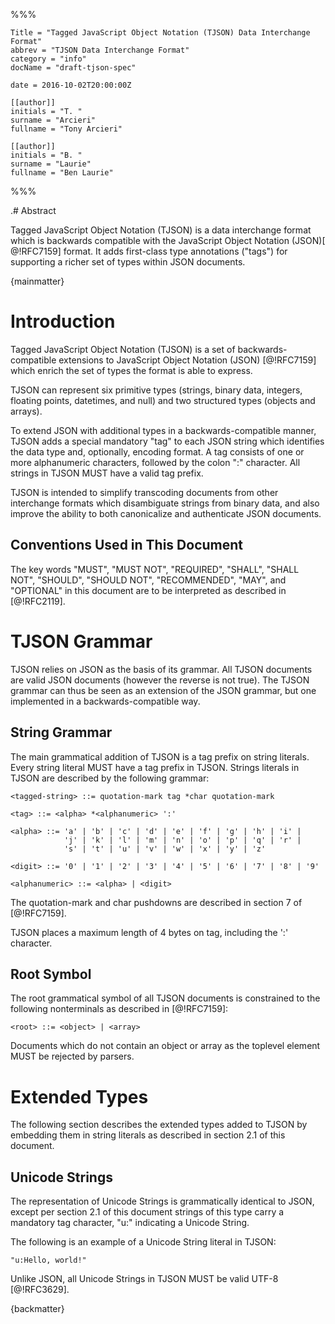 %%%

    Title = "Tagged JavaScript Object Notation (TJSON) Data Interchange Format"
    abbrev = "TJSON Data Interchange Format"
    category = "info"
    docName = "draft-tjson-spec"
    
    date = 2016-10-02T20:00:00Z
    
    [[author]]
    initials = "T. "
    surname = "Arcieri"
    fullname = "Tony Arcieri"

    [[author]]
    initials = "B. "
    surname = "Laurie"
    fullname = "Ben Laurie"

%%%

.# Abstract

Tagged JavaScript Object Notation (TJSON) is a data interchange format which is
backwards compatible with the JavaScript Object Notation (JSON)[ @!RFC7159]
format. It adds first-class type annotations ("tags") for supporting a richer
set of types within JSON documents.

{mainmatter}

# Introduction

Tagged JavaScript Object Notation (TJSON) is a set of backwards-compatible
extensions to JavaScript Object Notation (JSON) [@!RFC7159] which enrich
the set of types the format is able to express.

TJSON can represent six primitive types (strings, binary data, integers,
floating points, datetimes, and null) and two structured types (objects and
arrays).

To extend JSON with additional types in a backwards-compatible manner,
TJSON adds a special mandatory "tag" to each JSON string which identifies
the data type and, optionally, encoding format. A tag consists of one
or more alphanumeric characters, followed by the colon ":" character.
All strings in TJSON MUST have a valid tag prefix.

TJSON is intended to simplify transcoding documents from other interchange
formats which disambiguate strings from binary data, and also improve the
ability to both canonicalize and authenticate JSON documents.

## Conventions Used in This Document

The key words "MUST", "MUST NOT", "REQUIRED", "SHALL", "SHALL NOT", "SHOULD",
"SHOULD NOT", "RECOMMENDED", "MAY", and "OPTIONAL" in this document are to be
interpreted as described in [@!RFC2119].

# TJSON Grammar

TJSON relies on JSON as the basis of its grammar. All TJSON documents are valid
JSON documents (however the reverse is not true). The TJSON grammar can thus
be seen as an extension of the JSON grammar, but one implemented in a
backwards-compatible way.

## String Grammar

The main grammatical addition of TJSON is a tag prefix on string literals. Every
string literal MUST have a tag prefix in TJSON. Strings literals in TJSON are
described by the following grammar:

    <tagged-string> ::= quotation-mark tag *char quotation-mark

    <tag> ::= <alpha> *<alphanumeric> ':'

    <alpha> ::= 'a' | 'b' | 'c' | 'd' | 'e' | 'f' | 'g' | 'h' | 'i' |
                'j' | 'k' | 'l' | 'm' | 'n' | 'o' | 'p' | 'q' | 'r' |
                's' | 't' | 'u' | 'v' | 'w' | 'x' | 'y' | 'z'

    <digit> ::= '0' | '1' | '2' | '3' | '4' | '5' | '6' | '7' | '8' | '9'

    <alphanumeric> ::= <alpha> | <digit>

The quotation-mark and char pushdowns are described in section 7 of [@!RFC7159].

TJSON places a maximum length of 4 bytes on tag, including the ':' character.

## Root Symbol

The root grammatical symbol of all TJSON documents is constrained to the
following nonterminals as described in [@!RFC7159]:

    <root> ::= <object> | <array>

Documents which do not contain an object or array as the toplevel element
MUST be rejected by parsers.

# Extended Types

The following section describes the extended types added to TJSON by embedding
them in string literals as described in section 2.1 of this document.

## Unicode Strings

The representation of Unicode Strings is grammatically identical to JSON,
except per section 2.1 of this document strings of this type carry a
mandatory tag character, "u:" indicating a Unicode String.

The following is an example of a Unicode String literal in TJSON:

    "u:Hello, world!"

Unlike JSON, all Unicode Strings in TJSON MUST be valid UTF-8 [@!RFC3629].

{backmatter}
